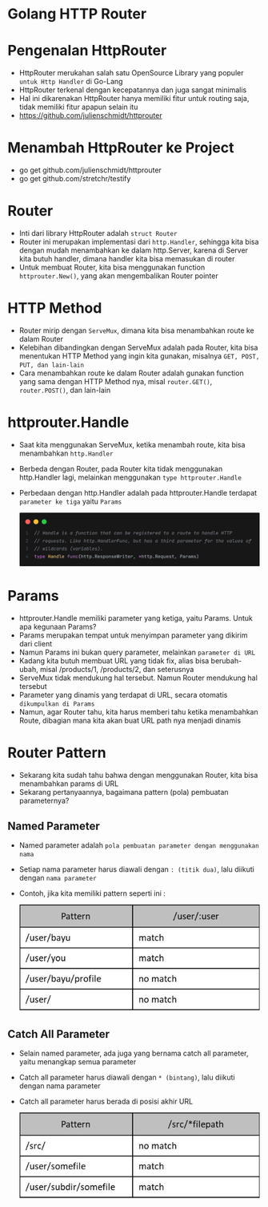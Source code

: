 # Golang HTTP Router

# Pengenalan HttpRouter

- HttpRouter merukahan salah satu OpenSource Library yang populer `untuk Http Handler` di Go-Lang
- HttpRouter terkenal dengan kecepatannya dan juga sangat minimalis
- Hal ini dikarenakan HttpRouter hanya memiliki fitur untuk routing saja, tidak memiliki fitur apapun selain itu
- https://github.com/julienschmidt/httprouter

# Menambah HttpRouter ke Project

- go get github.com/julienschmidt/httprouter
- go get github.com/stretchr/testify

# Router

- Inti dari library HttpRouter adalah `struct Router`
- Router ini merupakan implementasi dari `http.Handler`, sehingga kita bisa dengan mudah menambahkan ke dalam http.Server, karena di Server kita butuh handler, dimana handler kita bisa memasukan di router
- Untuk membuat Router, kita bisa menggunakan function `httprouter.New()`, yang akan mengembalikan Router pointer

# HTTP Method

- Router mirip dengan `ServeMux`, dimana kita bisa menambahkan route ke dalam Router
- Kelebihan dibandingkan dengan ServeMux adalah pada Router, kita bisa menentukan HTTP Method yang ingin kita gunakan, misalnya `GET, POST, PUT, dan lain-lain`
- Cara menambahkan route ke dalam Router adalah gunakan function yang sama dengan HTTP Method nya, misal `router.GET()`, `router.POST()`, dan lain-lain

# httprouter.Handle

- Saat kita menggunakan ServeMux, ketika menambah route, kita bisa menambahkan `http.Handler`
- Berbeda dengan Router, pada Router kita tidak menggunakan http.Handler lagi, melainkan menggunakan `type httprouter.Handle`
- Perbedaan dengan http.Handler adalah pada httprouter.Handle terdapat `parameter ke tiga` yaitu `Params`

  ![Handle](img/handle.png)

# Params

- httprouter.Handle memiliki parameter yang ketiga, yaitu Params. Untuk apa kegunaan Params?
- Params merupakan tempat untuk menyimpan parameter yang dikirim dari client
- Namun Params ini bukan query parameter, melainkan `parameter di URL`
- Kadang kita butuh membuat URL yang tidak fix, alias bisa berubah-ubah, misal /products/1, /products/2, dan seterusnya
- ServeMux tidak mendukung hal tersebut. Namun Router mendukung hal tersebut
- Parameter yang dinamis yang terdapat di URL, secara otomatis `dikumpulkan di Params`
- Namun, agar Router tahu, kita harus memberi tahu ketika menambahkan Route, dibagian mana kita akan buat URL path nya menjadi dinamis

# Router Pattern

- Sekarang kita sudah tahu bahwa dengan menggunakan Router, kita bisa menambahkan params di URL
- Sekarang pertanyaannya, bagaimana pattern (pola) pembuatan parameternya?

## Named Parameter

- Named parameter adalah `pola pembuatan parameter dengan menggunakan nama`
- Setiap nama parameter harus diawali dengan `: (titik dua)`, lalu diikuti dengan `nama parameter`
- Contoh, jika kita memiliki pattern seperti ini :

  ![Named_Parameter](img/named.jpg)

## Catch All Parameter

- Selain named parameter, ada juga yang bernama catch all parameter, yaitu menangkap semua parameter
- Catch all parameter harus diawali dengan `* (bintang)`, lalu diikuti dengan nama parameter
- Catch all parameter harus berada di posisi akhir URL

  ![Catch_All_Parameter](img/catch-all.jpg)
